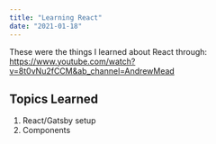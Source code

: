 ```yaml
---
title: "Learning React"
date: "2021-01-18"
---
```


These were the things I learned about React through:
https://www.youtube.com/watch?v=8t0vNu2fCCM&ab_channel=AndrewMead

## Topics Learned

1. React/Gatsby setup
2. Components